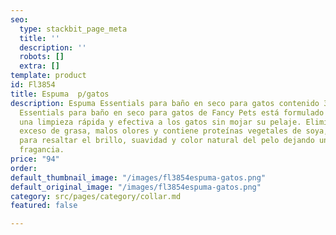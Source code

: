 ```yaml
---
seo:
  type: stackbit_page_meta
  title: ''
  description: ''
  robots: []
  extra: []
template: product
id: Fl3854
title: Espuma  p/gatos
description: Espuma Essentials para baño en seco para gatos contenido 300 g. La espuma
  Essentials para baño en seco para gatos de Fancy Pets está formulado para brindar
  una limpieza rápida y efectiva a los gatos sin mojar su pelaje. Elimina suciedad,
  exceso de grasa, malos olores y contiene proteínas vegetales de soya, avena y trigo
  para resaltar el brillo, suavidad y color natural del pelo dejando una agradable
  fragancia.
price: "94"
order: 
default_thumbnail_image: "/images/fl3854espuma-gatos.png"
default_original_image: "/images/fl3854espuma-gatos.png"
category: src/pages/category/collar.md
featured: false

---
```

